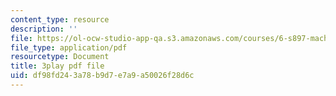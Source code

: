 ```yaml
---
content_type: resource
description: ''
file: https://ol-ocw-studio-app-qa.s3.amazonaws.com/courses/6-s897-machine-learning-for-healthcare-spring-2019/df98fd243a78b9d7e7a9a50026f28d6c_DS97JV_o0Fs.pdf
file_type: application/pdf
resourcetype: Document
title: 3play pdf file
uid: df98fd24-3a78-b9d7-e7a9-a50026f28d6c
---
```

